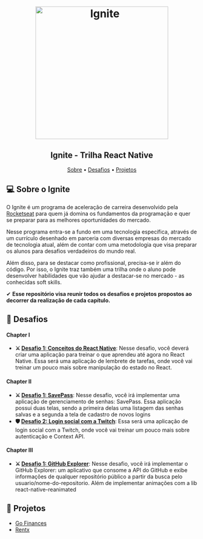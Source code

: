 <h1 align="center">
    <img alt="Ignite" src="https://res.cloudinary.com/ddi5agea1/image/upload/v1615811792/1920x1080_svmfrh.png" height="350px" />
</h1>

<h2 align="center"> 
	Ignite - Trilha React Native
</h2>

<p align="center">
 <a href="#-sobre-o-ignite">Sobre</a> •
 <a href="#-desafios">Desafios</a> • 
 <a href="#-projetos">Projetos</a>
</p>

## 💻 Sobre o Ignite

O Ignite é um programa de aceleração de carreira desenvolvido pela [Rocketseat](https://www.rocketseat.com.br/) para quem já domina os fundamentos da programação e quer se preparar para as melhores oportunidades do mercado. 

Nesse programa entra-se a fundo em uma tecnologia específica, através de um currículo desenhado em parceria com diversas empresas do mercado de tecnologia atual, além de contar com uma metodologia que visa preparar os alunos para desafios verdadeiros do mundo real.

Além disso, para se destacar como profissional, precisa-se ir além do código. Por isso, o Ignite traz também uma trilha onde o aluno pode desenvolver habilidades que vão ajudar a destacar-se no mercado - as conhecidas soft skills.

✔ **Esse repositório visa reunir todos os desafios e projetos propostos ao decorrer da realização de cada capítulo.**

## 🎯 Desafios

#### **Chapter I**  

-   **⚔ [Desafio 1: Conceitos do React Native](https://github.com/renatogual/ignite-react-native/tree/main/chapter1-challenge-01)**: Nesse desafio, você deverá criar uma aplicação para treinar o que aprendeu até agora no React Native. Essa será uma aplicação de lembrete de tarefas, onde você vai treinar um pouco mais sobre manipulação do estado no React.

#### **Chapter II**

-   **⚔ [Desafio 1: SavePass](https://github.com/renatogual/ignite-react-native/tree/main/chapter2-challenge-01)**: Nesse desafio, você irá implementar uma aplicação de gerenciamento de senhas: SavePass. Essa aplicação possui duas telas, sendo a primeira delas uma listagem das senhas salvas e a segunda a tela de cadastro de novos logins
-   **🛡 [Desafio 2: Login social com a Twitch](https://github.com/renatogual/ignite-react-native/tree/main/chapter2-challenge-01)**: Essa será uma aplicação de login social com a Twitch, onde você vai treinar um pouco mais sobre autenticação e Context API.

#### **Chapter III**  

-   **⚔ [Desafio 1: GitHub Explorer](https://github.com/renatogual/ignite-react-native/tree/main/chapter3-challenge-01)**: Nesse desafio, você irá implementar o GitHub Explorer: um aplicativo que consome a API do GitHub e exibe informações de qualquer repositório público a partir da busca pelo usuario/nome-do-repositorio. Além de implementar animações com a lib react-native-reanimated

## 📁 Projetos
- [Go Finances](https://github.com/renatogual/ignite-react-native/tree/main/gofinances)
- [Rentx](https://github.com/renatogual/ignite-react-native/tree/main/rentx)

